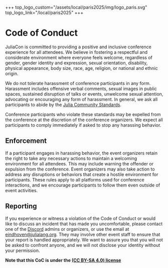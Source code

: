 +++
top_logo_custom="/assets/local/paris2025/img/logo_paris.svg"
top_logo_link="/local/paris2025"
+++

# Code of Conduct

JuliaCon is committed to providing a positive and inclusive conference experience for all attendees. We believe in fostering a respectful and considerate environment where everyone feels welcome, regardless of gender, gender identity and expression, sexual orientation, disability, physical appearance, body size, race, age, religion, or national and ethnic origin.

We do not tolerate harassment of conference participants in any form. Harassment includes offensive verbal comments, sexual images in public spaces, sustained disruption of talks or events, unwelcome sexual attention, advocating or encouraging any form of harassment. In general, we ask all participants to abide by the [Julia Community Standards](https://julialang.org/community/standards/).

Conference participants who violate these standards may be expelled from the conference at the discretion of the conference organizers. We expect all participants to comply immediately if asked to stop any harassing behavior.

## Enforcement

If a participant engages in harassing behavior, the event organizers retain the right to take any necessary actions to maintain a welcoming environment for all attendees. This may include warning the offender or expulsion from the conference. Event organizers may also take action to address any disruptions or behaviors that create a hostile environment for participants. These rules apply to all platforms used for conference interactions, and we encourage participants to follow them even outside of event activities.

## Reporting

If you experience or witness a violation of the Code of Conduct or would like to discuss an incident that has made you uncomfortable, please contact one of the [Discord](https://discord.gg/hYeUhkPKfD) admins or organizers, or use the email at [eindhoven@julialang.org](mailto:eindhoven@julialang.org). They may involve other event staff to ensure that your report is handled appropriately. We want to assure you that you will not be asked to confront anyone, and we will not disclose your identity without your permission.

__Note that this CoC is under the [(CC BY-SA 4.0) license](https://creativecommons.org/licenses/by-sa/4.0/)__
